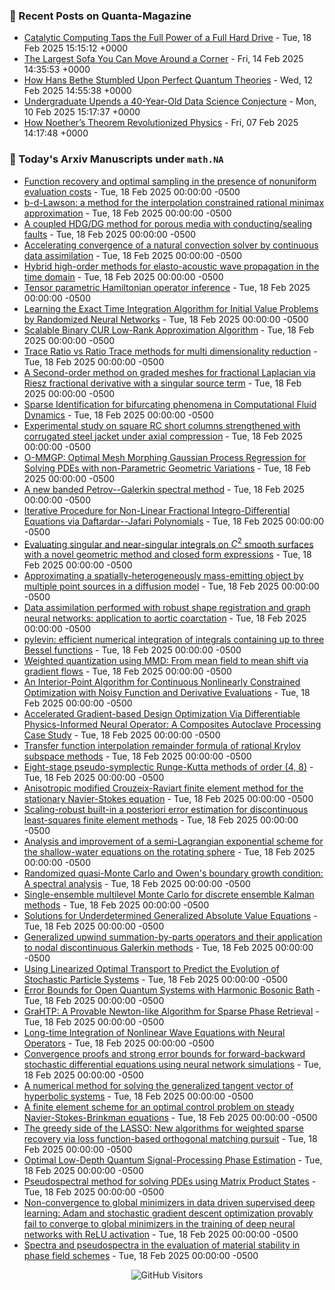 ### 📝 Recent Posts on Quanta-Magazine
<!-- quanta starts -->
* <a href="https://www.quantamagazine.org/catalytic-computing-taps-the-full-power-of-a-full-hard-drive-20250218/">Catalytic Computing Taps the Full Power of a Full Hard Drive</a> - Tue, 18 Feb 2025 15:15:12 +0000
* <a href="https://www.quantamagazine.org/the-largest-sofa-you-can-move-around-a-corner-20250214/">The Largest Sofa You Can Move Around a Corner</a> - Fri, 14 Feb 2025 14:35:53 +0000
* <a href="https://www.quantamagazine.org/how-hans-bethe-stumbled-upon-perfect-quantum-theories-20250212/">How Hans Bethe Stumbled Upon Perfect Quantum Theories</a> - Wed, 12 Feb 2025 14:55:38 +0000
* <a href="https://www.quantamagazine.org/undergraduate-upends-a-40-year-old-data-science-conjecture-20250210/">Undergraduate Upends a 40-Year-Old Data Science Conjecture</a> - Mon, 10 Feb 2025 15:17:37 +0000
* <a href="https://www.quantamagazine.org/how-noethers-theorem-revolutionized-physics-20250207/">How Noether’s Theorem Revolutionized Physics</a> - Fri, 07 Feb 2025 14:17:48 +0000
<!-- quanta ends -->


### 📝 Today's Arxiv Manuscripts under ``math.NA``
<!-- arxiv-math-na starts -->
* <a href="https://arxiv.org/abs/2502.10613">Function recovery and optimal sampling in the presence of nonuniform evaluation costs</a> - Tue, 18 Feb 2025 00:00:00 -0500
* <a href="https://arxiv.org/abs/2502.10665">b-d-Lawson: a method for the interpolation constrained rational minimax approximation</a> - Tue, 18 Feb 2025 00:00:00 -0500
* <a href="https://arxiv.org/abs/2502.10770">A coupled HDG/DG method for porous media with conducting/sealing faults</a> - Tue, 18 Feb 2025 00:00:00 -0500
* <a href="https://arxiv.org/abs/2502.10850">Accelerating convergence of a natural convection solver by continuous data assimilation</a> - Tue, 18 Feb 2025 00:00:00 -0500
* <a href="https://arxiv.org/abs/2502.10870">Hybrid high-order methods for elasto-acoustic wave propagation in the time domain</a> - Tue, 18 Feb 2025 00:00:00 -0500
* <a href="https://arxiv.org/abs/2502.10888">Tensor parametric Hamiltonian operator inference</a> - Tue, 18 Feb 2025 00:00:00 -0500
* <a href="https://arxiv.org/abs/2502.10949">Learning the Exact Time Integration Algorithm for Initial Value Problems by Randomized Neural Networks</a> - Tue, 18 Feb 2025 00:00:00 -0500
* <a href="https://arxiv.org/abs/2502.11017">Scalable Binary CUR Low-Rank Approximation Algorithm</a> - Tue, 18 Feb 2025 00:00:00 -0500
* <a href="https://arxiv.org/abs/2502.11074">Trace Ratio vs Ratio Trace methods for multi dimensionality reduction</a> - Tue, 18 Feb 2025 00:00:00 -0500
* <a href="https://arxiv.org/abs/2502.11117">A Second-order method on graded meshes for fractional Laplacian via Riesz fractional derivative with a singular source term</a> - Tue, 18 Feb 2025 00:00:00 -0500
* <a href="https://arxiv.org/abs/2502.11194">Sparse Identification for bifurcating phenomena in Computational Fluid Dynamics</a> - Tue, 18 Feb 2025 00:00:00 -0500
* <a href="https://arxiv.org/abs/2502.11529">Experimental study on square RC short columns strengthened with corrugated steel jacket under axial compression</a> - Tue, 18 Feb 2025 00:00:00 -0500
* <a href="https://arxiv.org/abs/2502.11632">O-MMGP: Optimal Mesh Morphing Gaussian Process Regression for Solving PDEs with non-Parametric Geometric Variations</a> - Tue, 18 Feb 2025 00:00:00 -0500
* <a href="https://arxiv.org/abs/2502.11652">A new banded Petrov--Galerkin spectral method</a> - Tue, 18 Feb 2025 00:00:00 -0500
* <a href="https://arxiv.org/abs/2502.11676">Iterative Procedure for Non-Linear Fractional Integro-Differential Equations via Daftardar--Jafari Polynomials</a> - Tue, 18 Feb 2025 00:00:00 -0500
* <a href="https://arxiv.org/abs/2502.11907">Evaluating singular and near-singular integrals on $C^2$ smooth surfaces with a novel geometric method and closed form expressions</a> - Tue, 18 Feb 2025 00:00:00 -0500
* <a href="https://arxiv.org/abs/2502.11908">Approximating a spatially-heterogeneously mass-emitting object by multiple point sources in a diffusion model</a> - Tue, 18 Feb 2025 00:00:00 -0500
* <a href="https://arxiv.org/abs/2502.12097">Data assimilation performed with robust shape registration and graph neural networks: application to aortic coarctation</a> - Tue, 18 Feb 2025 00:00:00 -0500
* <a href="https://arxiv.org/abs/2502.12142">pylevin: efficient numerical integration of integrals containing up to three Bessel functions</a> - Tue, 18 Feb 2025 00:00:00 -0500
* <a href="https://arxiv.org/abs/2502.10600">Weighted quantization using MMD: From mean field to mean shift via gradient flows</a> - Tue, 18 Feb 2025 00:00:00 -0500
* <a href="https://arxiv.org/abs/2502.11302">An Interior-Point Algorithm for Continuous Nonlinearly Constrained Optimization with Noisy Function and Derivative Evaluations</a> - Tue, 18 Feb 2025 00:00:00 -0500
* <a href="https://arxiv.org/abs/2502.11504">Accelerated Gradient-based Design Optimization Via Differentiable Physics-Informed Neural Operator: A Composites Autoclave Processing Case Study</a> - Tue, 18 Feb 2025 00:00:00 -0500
* <a href="https://arxiv.org/abs/2102.11915">Transfer function interpolation remainder formula of rational Krylov subspace methods</a> - Tue, 18 Feb 2025 00:00:00 -0500
* <a href="https://arxiv.org/abs/2301.09335">Eight-stage pseudo-symplectic Runge-Kutta methods of order (4, 8)</a> - Tue, 18 Feb 2025 00:00:00 -0500
* <a href="https://arxiv.org/abs/2304.10214">Anisotropic modified Crouzeix-Raviart finite element method for the stationary Navier-Stokes equation</a> - Tue, 18 Feb 2025 00:00:00 -0500
* <a href="https://arxiv.org/abs/2310.19930">Scaling-robust built-in a posteriori error estimation for discontinuous least-squares finite element methods</a> - Tue, 18 Feb 2025 00:00:00 -0500
* <a href="https://arxiv.org/abs/2405.02237">Analysis and improvement of a semi-Lagrangian exponential scheme for the shallow-water equations on the rotating sphere</a> - Tue, 18 Feb 2025 00:00:00 -0500
* <a href="https://arxiv.org/abs/2405.05181">Randomized quasi-Monte Carlo and Owen's boundary growth condition: A spectral analysis</a> - Tue, 18 Feb 2025 00:00:00 -0500
* <a href="https://arxiv.org/abs/2405.10146">Single-ensemble multilevel Monte Carlo for discrete ensemble Kalman methods</a> - Tue, 18 Feb 2025 00:00:00 -0500
* <a href="https://arxiv.org/abs/2405.16172">Solutions for Underdetermined Generalized Absolute Value Equations</a> - Tue, 18 Feb 2025 00:00:00 -0500
* <a href="https://arxiv.org/abs/2406.14557">Generalized upwind summation-by-parts operators and their application to nodal discontinuous Galerkin methods</a> - Tue, 18 Feb 2025 00:00:00 -0500
* <a href="https://arxiv.org/abs/2408.01857">Using Linearized Optimal Transport to Predict the Evolution of Stochastic Particle Systems</a> - Tue, 18 Feb 2025 00:00:00 -0500
* <a href="https://arxiv.org/abs/2408.04009">Error Bounds for Open Quantum Systems with Harmonic Bosonic Bath</a> - Tue, 18 Feb 2025 00:00:00 -0500
* <a href="https://arxiv.org/abs/2410.04034">GraHTP: A Provable Newton-like Algorithm for Sparse Phase Retrieval</a> - Tue, 18 Feb 2025 00:00:00 -0500
* <a href="https://arxiv.org/abs/2410.15617">Long-time Integration of Nonlinear Wave Equations with Neural Operators</a> - Tue, 18 Feb 2025 00:00:00 -0500
* <a href="https://arxiv.org/abs/2411.01306">Convergence proofs and strong error bounds for forward-backward stochastic differential equations using neural network simulations</a> - Tue, 18 Feb 2025 00:00:00 -0500
* <a href="https://arxiv.org/abs/2412.04251">A numerical method for solving the generalized tangent vector of hyperbolic systems</a> - Tue, 18 Feb 2025 00:00:00 -0500
* <a href="https://arxiv.org/abs/2502.09336">A finite element scheme for an optimal control problem on steady Navier-Stokes-Brinkman equations</a> - Tue, 18 Feb 2025 00:00:00 -0500
* <a href="https://arxiv.org/abs/2303.00844">The greedy side of the LASSO: New algorithms for weighted sparse recovery via loss function-based orthogonal matching pursuit</a> - Tue, 18 Feb 2025 00:00:00 -0500
* <a href="https://arxiv.org/abs/2407.01583">Optimal Low-Depth Quantum Signal-Processing Phase Estimation</a> - Tue, 18 Feb 2025 00:00:00 -0500
* <a href="https://arxiv.org/abs/2409.02916">Pseudospectral method for solving PDEs using Matrix Product States</a> - Tue, 18 Feb 2025 00:00:00 -0500
* <a href="https://arxiv.org/abs/2410.10533">Non-convergence to global minimizers in data driven supervised deep learning: Adam and stochastic gradient descent optimization provably fail to converge to global minimizers in the training of deep neural networks with ReLU activation</a> - Tue, 18 Feb 2025 00:00:00 -0500
* <a href="https://arxiv.org/abs/2410.20570">Spectra and pseudospectra in the evaluation of material stability in phase field schemes</a> - Tue, 18 Feb 2025 00:00:00 -0500
<!-- arxiv-math-na ends -->

<div align="center">
  
![GitHub Visitors](https://api.visitorbadge.io/api/visitors?path=https%3A%2F%2Fgithub.com%2Flowrank&label=profile%20views&labelColor=%231e1e2e&countColor=%23cba6f7)



</div>
